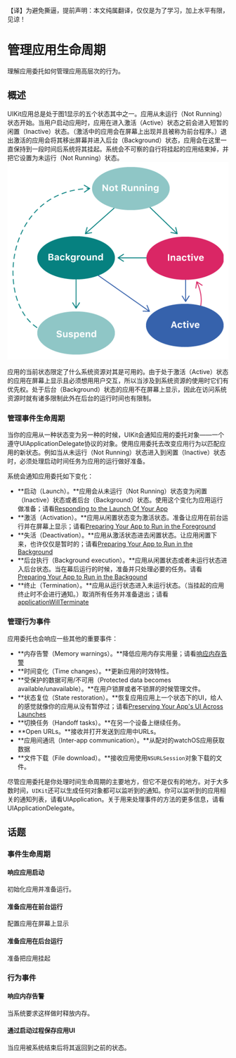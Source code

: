 【译】为避免撕逼，提前声明：本文纯属翻译，仅仅是为了学习，加上水平有限，见谅！

# 管理应用生命周期
理解应用委托如何管理应用高层次的行为。

## 概述
UIKit应用总是处于图1显示的五个状态其中之一。应用从未运行（Not Running）状态开始。当用户启动应用时，应用在进入激活（Active）状态之前会进入短暂的闲置（Inactive）状态。（激活中的应用会在屏幕上出现并且被称为前台程序。）退出激活的应用会将其移出屏幕并进入后台（Background）状态，应用会在这里一直保持到一段时间后系统将其挂起。系统会不可察的自行将挂起的应用结束掉，并把它设置为未运行（Not Running）状态。
![图1 UIKit应用的执行状态](https://github.com/singmiya/translate/blob/uikit_translate/datas/uikit_5.png)

应用的当前状态限定了什么系统资源对其是可用的。由于处于激活（Active）状态的应用在屏幕上显示且必须想用用户交互，所以当涉及到系统资源的使用时它们有优先权。处于后台（Background）状态的应用不在屏幕上显示，因此在访问系统资源时就有诸多限制此外在后台的运行时间也有限制。

### 管理事件生命周期
当你的应用从一种状态变为另一种的时候，UIKit会通知应用的委托对象——一个遵守UIApplicationDelegate协议的对象。使用应用委托去改变应用行为以匹配应用的新状态。例如当从未运行（Not Running）状态进入到闲置（Inactive）状态时，必须处理启动时间任务为应用的运行做好准备。

系统会通知应用委托如下变化：

* **启动（Launch）。**应用会从未运行（Not Running）状态变为闲置（Inactive）状态或者后台（Background）状态。使用这个变化为应用运行做准备；请看[Responding to the Launch Of Your App]()
* **激活（Activation）。**应用从闲置状态变为激活状态。准备让应用在前台运行并在屏幕上显示；请看[Preparing Your App to Run in the Foreground]()
* **失活（Deactivation）。**应用从激活状态进去闲置状态。让应用闲置下来，也许仅仅是暂时的；请看[Preparing Your App to Run in the Background]()
* **后台执行（Background execution）。**应用从闲置状态或者未运行状态进入后台状态。当在幕后运行的时候，准备并只处理必要的任务。请看[Preparing Your App to Run in the Backgound]()
* **终止（Termination）。**应用从运行状态进入未运行状态。（当挂起的应用终止时不会进行通知。）取消所有任务并准备退出；请看[applicationWillTerminate]()


### 管理行为事件
应用委托也会响应一些其他的重要事件：

* **内存告警（Memory warnings）。**降低应用内存实用量；请看[响应内存告警]()
* **时间变化（Time changes）。**更新应用的时效特性。
* **受保护的数据可用/不可用（Protected data becomes available/unavailable）。**在用户锁屏或者不锁屏的时候管理文件。
* **状态复位（State restoration）。**恢复应用应用上一个状态下的UI，给人的感觉就像你的应用从没有暂停过；请看[Preserving Your App's UI Across Launches]()
* **切换任务（Handoff tasks）。**在另一个设备上继续任务。
* **Open URLs。**接收并打开发送到应用中URLs。
* **应用间通讯（Inter-app communication）。**从配对的watchOS应用获取数据
* **文件下载（File download）。**接收应用使用`NSURLSession`对象下载的文件。

尽管应用委托是你处理时间生命周期的主要地方，但它不是仅有的地方。对于大多数时间，`UIKit`还可以生成任何对象都可以监听到的通知。你可以监听到的应用相关的通知列表，请看UIApplication。关于用来处理事件的方法的更多信息，请看UIApplicationDelegate。

## 话题
### 事件生命周期
#### 响应应用启动
初始化应用并准备运行。

#### 准备应用在前台运行
配置应用在屏幕上显示

#### 准备应用在后台运行
准备把应用挂起

### 行为事件
#### 响应内存告警
当系统要求这样做时释放内存。

#### 通过启动过程保存应用UI
当应用被系统结束后将其返回到之前的状态。







